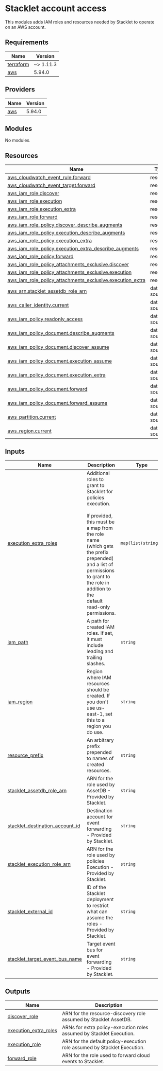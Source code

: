 # Stacklet account access

This modules adds IAM roles and resources needed by Stacklet to operate on an
AWS account.

<!-- BEGIN_TF_DOCS -->
## Requirements

| Name | Version |
|------|---------|
| <a name="requirement_terraform"></a> [terraform](#requirement\_terraform) | ~> 1.11.3 |
| <a name="requirement_aws"></a> [aws](#requirement\_aws) | 5.94.0 |

## Providers

| Name | Version |
|------|---------|
| <a name="provider_aws"></a> [aws](#provider\_aws) | 5.94.0 |

## Modules

No modules.

## Resources

| Name | Type |
|------|------|
| [aws_cloudwatch_event_rule.forward](https://registry.terraform.io/providers/hashicorp/aws/5.94.0/docs/resources/cloudwatch_event_rule) | resource |
| [aws_cloudwatch_event_target.forward](https://registry.terraform.io/providers/hashicorp/aws/5.94.0/docs/resources/cloudwatch_event_target) | resource |
| [aws_iam_role.discover](https://registry.terraform.io/providers/hashicorp/aws/5.94.0/docs/resources/iam_role) | resource |
| [aws_iam_role.execution](https://registry.terraform.io/providers/hashicorp/aws/5.94.0/docs/resources/iam_role) | resource |
| [aws_iam_role.execution_extra](https://registry.terraform.io/providers/hashicorp/aws/5.94.0/docs/resources/iam_role) | resource |
| [aws_iam_role.forward](https://registry.terraform.io/providers/hashicorp/aws/5.94.0/docs/resources/iam_role) | resource |
| [aws_iam_role_policy.discover_describe_augments](https://registry.terraform.io/providers/hashicorp/aws/5.94.0/docs/resources/iam_role_policy) | resource |
| [aws_iam_role_policy.execution_describe_augments](https://registry.terraform.io/providers/hashicorp/aws/5.94.0/docs/resources/iam_role_policy) | resource |
| [aws_iam_role_policy.execution_extra](https://registry.terraform.io/providers/hashicorp/aws/5.94.0/docs/resources/iam_role_policy) | resource |
| [aws_iam_role_policy.execution_extra_describe_augments](https://registry.terraform.io/providers/hashicorp/aws/5.94.0/docs/resources/iam_role_policy) | resource |
| [aws_iam_role_policy.forward](https://registry.terraform.io/providers/hashicorp/aws/5.94.0/docs/resources/iam_role_policy) | resource |
| [aws_iam_role_policy_attachments_exclusive.discover](https://registry.terraform.io/providers/hashicorp/aws/5.94.0/docs/resources/iam_role_policy_attachments_exclusive) | resource |
| [aws_iam_role_policy_attachments_exclusive.execution](https://registry.terraform.io/providers/hashicorp/aws/5.94.0/docs/resources/iam_role_policy_attachments_exclusive) | resource |
| [aws_iam_role_policy_attachments_exclusive.execution_extra](https://registry.terraform.io/providers/hashicorp/aws/5.94.0/docs/resources/iam_role_policy_attachments_exclusive) | resource |
| [aws_arn.stacklet_assetdb_role_arn](https://registry.terraform.io/providers/hashicorp/aws/5.94.0/docs/data-sources/arn) | data source |
| [aws_caller_identity.current](https://registry.terraform.io/providers/hashicorp/aws/5.94.0/docs/data-sources/caller_identity) | data source |
| [aws_iam_policy.readonly_access](https://registry.terraform.io/providers/hashicorp/aws/5.94.0/docs/data-sources/iam_policy) | data source |
| [aws_iam_policy_document.describe_augments](https://registry.terraform.io/providers/hashicorp/aws/5.94.0/docs/data-sources/iam_policy_document) | data source |
| [aws_iam_policy_document.discover_assume](https://registry.terraform.io/providers/hashicorp/aws/5.94.0/docs/data-sources/iam_policy_document) | data source |
| [aws_iam_policy_document.execution_assume](https://registry.terraform.io/providers/hashicorp/aws/5.94.0/docs/data-sources/iam_policy_document) | data source |
| [aws_iam_policy_document.execution_extra](https://registry.terraform.io/providers/hashicorp/aws/5.94.0/docs/data-sources/iam_policy_document) | data source |
| [aws_iam_policy_document.forward](https://registry.terraform.io/providers/hashicorp/aws/5.94.0/docs/data-sources/iam_policy_document) | data source |
| [aws_iam_policy_document.forward_assume](https://registry.terraform.io/providers/hashicorp/aws/5.94.0/docs/data-sources/iam_policy_document) | data source |
| [aws_partition.current](https://registry.terraform.io/providers/hashicorp/aws/5.94.0/docs/data-sources/partition) | data source |
| [aws_region.current](https://registry.terraform.io/providers/hashicorp/aws/5.94.0/docs/data-sources/region) | data source |

## Inputs

| Name | Description | Type | Default | Required |
|------|-------------|------|---------|:--------:|
| <a name="input_execution_extra_roles"></a> [execution\_extra\_roles](#input\_execution\_extra\_roles) | Additional roles to grant to Stacklet for policies execution.<br/><br/>If provided, this must be a map from the role name (which gets the prefix<br/>prepended) and a list of permissions to grant to the role in addition to the<br/>default read-only permissions. | `map(list(string))` | `{}` | no |
| <a name="input_iam_path"></a> [iam\_path](#input\_iam\_path) | A path for created IAM roles. If set, it must include leading and trailing slashes. | `string` | `"/"` | no |
| <a name="input_iam_region"></a> [iam\_region](#input\_iam\_region) | Region where IAM resources should be created. If you don't use us-east-1, set this to a region you do use. | `string` | `"us-east-1"` | no |
| <a name="input_resource_prefix"></a> [resource\_prefix](#input\_resource\_prefix) | An arbitrary prefix prepended to names of created resources. | `string` | n/a | yes |
| <a name="input_stacklet_assetdb_role_arn"></a> [stacklet\_assetdb\_role\_arn](#input\_stacklet\_assetdb\_role\_arn) | ARN for the role used by AssetDB - Provided by Stacklet. | `string` | n/a | yes |
| <a name="input_stacklet_destination_account_id"></a> [stacklet\_destination\_account\_id](#input\_stacklet\_destination\_account\_id) | Destination account for event forwarding - Provided by Stacklet. | `string` | n/a | yes |
| <a name="input_stacklet_execution_role_arn"></a> [stacklet\_execution\_role\_arn](#input\_stacklet\_execution\_role\_arn) | ARN for the role used by policies Execution - Provided by Stacklet. | `string` | n/a | yes |
| <a name="input_stacklet_external_id"></a> [stacklet\_external\_id](#input\_stacklet\_external\_id) | ID of the Stacklet deployment to restrict what can assume the roles - Provided by Stacklet. | `string` | n/a | yes |
| <a name="input_stacklet_target_event_bus_name"></a> [stacklet\_target\_event\_bus\_name](#input\_stacklet\_target\_event\_bus\_name) | Target event bus for event forwarding - Provided by Stacklet. | `string` | `"default"` | no |

## Outputs

| Name | Description |
|------|-------------|
| <a name="output_discover_role"></a> [discover\_role](#output\_discover\_role) | ARN for the resource-discovery role assumed by Stacklet AssetDB. |
| <a name="output_execution_extra_roles"></a> [execution\_extra\_roles](#output\_execution\_extra\_roles) | ARNs for extra policy-execution roles assumed by Stacklet Execution. |
| <a name="output_execution_role"></a> [execution\_role](#output\_execution\_role) | ARN for the default policy-execution role assumed by Stacklet Execution. |
| <a name="output_forward_role"></a> [forward\_role](#output\_forward\_role) | ARN for the role used to forward cloud events to Stacklet. |
<!-- END_TF_DOCS -->
